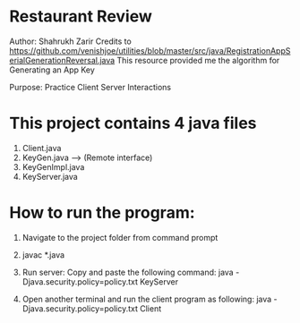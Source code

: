 # Restaurant Review

Author: Shahrukh Zarir
Credits to https://github.com/venishjoe/utilities/blob/master/src/java/RegistrationAppSerialGenerationReversal.java
This resource provided me the algorithm for Generating an App Key

Purpose: Practice Client Server Interactions

# This project contains 4 java files
1.	Client.java
2.	KeyGen.java --> (Remote interface)
3.	KeyGenImpl.java
4.	KeyServer.java

# How to run the program:
1.	Navigate to the project folder from command prompt
2.	javac *.java
3.	Run server:	Copy and paste the following command:
java -Djava.security.policy=policy.txt KeyServer

4.	Open another terminal and run the client program as following:
java -Djava.security.policy=policy.txt Client
